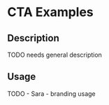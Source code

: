 # CTA Examples

## Description
TODO needs general description

## Usage
TODO - Sara - branding usage